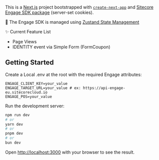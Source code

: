 This is a [Next.js](https://nextjs.org) project bootstrapped with [`create-next-app`](https://nextjs.org/docs/app/api-reference/cli/create-next-app) and [Sitecore Engage SDK package](https://doc.sitecore.com/cdp/en/developers/api/integrate-engage-sdk-nextjs-server-side.html) (server-set cookies).

🐻 The Engage SDK is managed using [Zustand State Management](https://github.com/pmndrs/zustand)

✨ Current Feature List
- Page Views
- IDENTITY event via Simple Form (FormCoupon)

## Getting Started

Create a Local .env at the root with the required Engage attributes:
```.env
ENGAGE_CLIENT_KEY=your_value
ENGAGE_TARGET_URL=your_value # ex: https://api-engage-eu.sitecorecloud.io
ENGAGE_POS=your_value
```

Run the development server:

```bash
npm run dev
# or
yarn dev
# or
pnpm dev
# or
bun dev
```

Open [http://localhost:3000](http://localhost:3000) with your browser to see the result.

